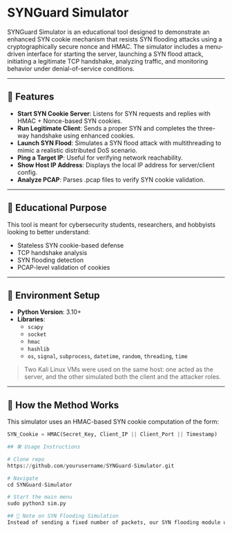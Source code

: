# SYNGuard Simulator

SYNGuard Simulator is an educational tool designed to demonstrate an enhanced SYN cookie mechanism that resists SYN flooding attacks using a cryptographically secure nonce and HMAC. The simulator includes a menu-driven interface for starting the server, launching a SYN flood attack, initiating a legitimate TCP handshake, analyzing traffic, and monitoring behavior under denial-of-service conditions.

---

## 🔧 Features

- **Start SYN Cookie Server**: Listens for SYN requests and replies with HMAC + Nonce-based SYN cookies.
- **Run Legitimate Client**: Sends a proper SYN and completes the three-way handshake using enhanced cookies.
- **Launch SYN Flood**: Simulates a SYN flood attack with multithreading to mimic a realistic distributed DoS scenario.
- **Ping a Target IP**: Useful for verifying network reachability.
- **Show Host IP Address**: Displays the local IP address for server/client config.
- **Analyze PCAP**: Parses .pcap files to verify SYN cookie validation.

---

## 🌟 Educational Purpose

This tool is meant for cybersecurity students, researchers, and hobbyists looking to better understand:

- Stateless SYN cookie-based defense
- TCP handshake analysis
- SYN flooding detection
- PCAP-level validation of cookies

---

## 🧪 Environment Setup

- **Python Version**: 3.10+
- **Libraries**:
  - `scapy`
  - `socket`
  - `hmac`
  - `hashlib`
  - `os`, `signal`, `subprocess`, `datetime`, `random`, `threading`, `time`

> Two Kali Linux VMs were used on the same host: one acted as the server, and the other simulated both the client and the attacker roles.

---

## 🧠 How the Method Works

This simulator uses an HMAC-based SYN cookie computation of the form:

```python
SYN_Cookie = HMAC(Secret_Key, Client_IP || Client_Port || Timestamp)

## 🛠️ Usage Instructions

# Clone repo
https://github.com/yourusername/SYNGuard-Simulator.git

# Navigate
cd SYNGuard-Simulator

# Start the main menu
sudo python3 sim.py

## 📃 Note on SYN Flooding Simulation
Instead of sending a fixed number of packets, our SYN flooding module uses multiple threads to simulate concurrent connection attempts—this approach better mimics a real-world DoS scenario where numerous machines or bots flood a server simultaneously. Thread-based simulation increases CPU/memory pressure on the server more realistically than simple looped packet spamming.
